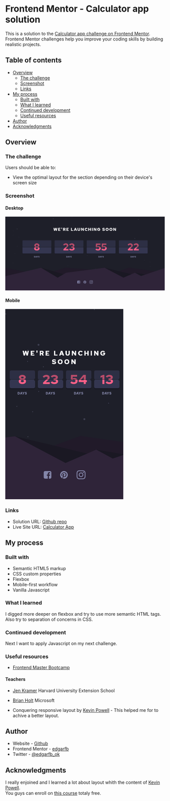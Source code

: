 # Frontend Mentor - Calculator app solution

This is a solution to the [Calculator app challenge on Frontend Mentor](https://www.frontendmentor.io/challenges/calculator-app-9lteq5N29). Frontend Mentor challenges help you improve your coding skills by building realistic projects.

## Table of contents

- [Overview](#overview)
  - [The challenge](#the-challenge)
  - [Screenshot](#screenshot)
  - [Links](#links)
- [My process](#my-process)
  - [Built with](#built-with)
  - [What I learned](#what-i-learned)
  - [Continued development](#continued-development)
  - [Useful resources](#useful-resources)
- [Author](#author)
- [Acknowledgments](#acknowledgments)

## Overview

### The challenge

Users should be able to:

- View the optimal layout for the section depending on their device's screen size

### Screenshot

#### Desktop
![screenshot desktop](./screenshot_desktop.png)

#### Mobile
![screenshot mobile](./screenshot_mobile.png)


### Links

- Solution URL: [Github repo](https://github.com/edgarfb/launch-countdown-timer)
- Live Site URL: [Calculator App](https://edgarfb.github.io/launch-countdown-timer/)

## My process

### Built with

- Semantic HTML5 markup
- CSS custom properties
- Flexbox
- Mobile-first workflow
- Vanilla Javascript


### What I learned

I digged more deeper on flexbox and try to use more semantic HTML tags. Also try to separation of concerns in CSS.

### Continued development

Next I want to apply Javascript on my next challenge.


### Useful resources

- [Frontend Master Bootcamp](https://frontendmasters.com/bootcamp/)

#### Teachers

- [Jen Kramer](https://frontendmasters.com/teachers/jen-kramer/)  Harvard University Extension School
- [Brian Holt](https://frontendmasters.com/teachers/brian-holt/)  Microsoft


- Conquering responsive layout by [Kevin Powell](https://courses.kevinpowell.co/conquering-responsive-layouts) - 
This helped me for to achive a better layout. 


## Author

- Website - [Github](https://github.com/edgarfb)
- Frontend Mentor - [edgarfb](https://www.frontendmentor.io/profile/edgarfb)
- Twitter - [@edgarfb_ok](https://www.twitter.com/edgarfb_ok)


## Acknowledgments

I really enjoined and I learned a lot about layout whith the content of [Kevin Powell](https://www.kevinpowell.co/).\
You guys can enroll on [this course](https://courses.kevinpowell.co/conquering-responsive-layouts) totaly free.

